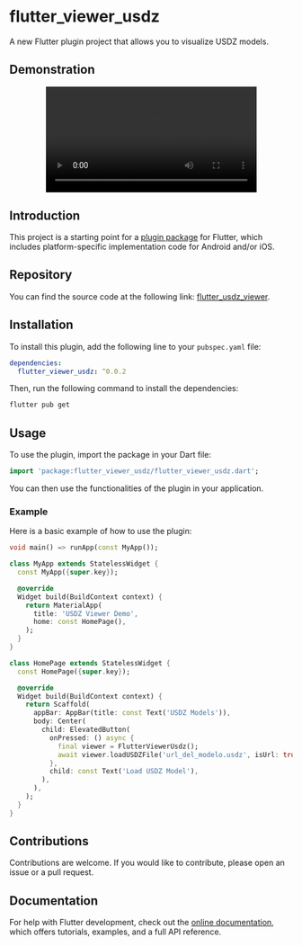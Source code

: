 # flutter_viewer_usdz

A new Flutter plugin project that allows you to visualize USDZ models.

## Demonstration

<div style="text-align: center;">
  <video width="375" controls>
    <source src="https://i.imgur.com/BaXR24R.mp4" type="video/mp4">
    Your browser does not support the video tag.
  </video>
</div>

## Introduction

This project is a starting point for a [plugin package](https://flutter.dev/to/develop-plugins) for Flutter, which includes platform-specific implementation code for Android and/or iOS.

## Repository

You can find the source code at the following link: [flutter_usdz_viewer](https://github.com/lualbertovargas/flutter_usdz_viewer).

## Installation

To install this plugin, add the following line to your `pubspec.yaml` file:

```yaml
dependencies:
  flutter_viewer_usdz: ^0.0.2
```

Then, run the following command to install the dependencies:

```bash
flutter pub get
```

## Usage

To use the plugin, import the package in your Dart file:

```dart
import 'package:flutter_viewer_usdz/flutter_viewer_usdz.dart';
```

You can then use the functionalities of the plugin in your application.

### Example

Here is a basic example of how to use the plugin:

```dart
void main() => runApp(const MyApp());

class MyApp extends StatelessWidget {
  const MyApp({super.key});

  @override
  Widget build(BuildContext context) {
    return MaterialApp(
      title: 'USDZ Viewer Demo',
      home: const HomePage(),
    );
  }
}

class HomePage extends StatelessWidget {
  const HomePage({super.key});

  @override
  Widget build(BuildContext context) {
    return Scaffold(
      appBar: AppBar(title: const Text('USDZ Models')),
      body: Center(
        child: ElevatedButton(
          onPressed: () async {
            final viewer = FlutterViewerUsdz();
            await viewer.loadUSDZFile('url_del_modelo.usdz', isUrl: true);
          },
          child: const Text('Load USDZ Model'),
        ),
      ),
    );
  }
}
```

## Contributions

Contributions are welcome. If you would like to contribute, please open an issue or a pull request.

## Documentation

For help with Flutter development, check out the [online documentation](https://docs.flutter.dev), which offers tutorials, examples, and a full API reference.
